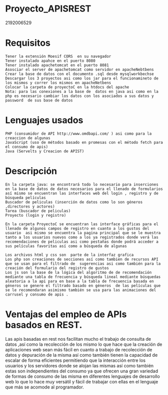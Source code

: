 # Proyecto_APISREST
2192006529

# Requisitos
```
Tener la extensión Moesif CORS  en su navegador
Tener instalado apahce en el puerto 8080
Tener instalado apachetomcat en el puerto 8081
Asosciar el server de apachetomcat como servidor en apacheNebtbens 
Crear la base de datos con el documento .sql desde mysqlworkbechse 
Descargar los 3 proyectos asi como los jar para el funcionamineto de los mismos y correr los mismos en apacheNetbens  
Colocar la carpeta de proyectoC en la htdocs del apache
Nota: para las conexiones a la base de  datos en java asi como en la php es necesario cambiar los datos con los asociados a sus datos y password  de sus base de datos
```
# Lenguajes usados 
```
PHP (consumidor de API http://www.omdbapi.com/ ) asi como para la creaccion de algunas 
JavaScript (uso de métodos basado en promesas con el método fetch para el consumo de apis)
Java (Servelts y Creacion de APIST)
```
# Descripción 
```
En la carpeta java: se encontrará todo lo necesario para inserciones en la base de datos de datos necesarios para el llenado de formularios  así mismo se encuentran las interfaces web del login , registro y de búsqueda películas
Buscador de peliculas (inserción de datos como lo son géneros ,directores y actores)
Tarea (buscador de peliculas)
Proyecto (login y registro)

En la carpeta ProyectoC se encuentran las interface gráficas para el llenado de algunos campos de registro en cuanto a los gustos del usuario  asi mismo se encuentra la pagina principal que se le muestra tanto a los usuarios nuevos como a los ya registrados donde verá las recomendaciones de peliculas asi como pestañas donde podrá acceder a sus películas favoritas así como a búsqueda de algunas

Los archivos html y css son  parte de la interfaz grafica 
Los php son creaciones de secciones así como tambien de recursos API que se usan para el filtrado de  sugerencias asi como también para la creación del formulario del registro de gustos
Los js son la base de la lógica del algoritmo de de recomendación mediante una tabla de frecuencia y búsqueda lineal mediante búsquedas aleatoria a la api para en base a la tabla de frecuencia basada en géneros se genere el filtrado basado en géneros  de las películas que se le recomendaran asimismo también se usa para las animaciones del carrusel y consumo de apis .

```

# Ventajas del empleo de APIs basados en REST.

Las apis basadas en rest nos facilitan  mucho el trabajo de  consulta  de datos   ,así como la recolección de los mismo lo que hace que la creación de aplicaciones web sean más fácil en cuanto a trabajo de recolección de datos y depuración de la misma así como también tienen la capacidad de escalar de forma eficientes permitiendo  que la interacción entre los usuarios y los servidores donde se alojan las mismas  así como también estas son independientes del consumo ya que ofrecen una gran variedad de formas de consumo de las misma en diferentes lenguajes de desarrollo web lo que lo hace muy versátil y fácil de trabajar con ellas en el lenguaje que más se acomode al programador.


